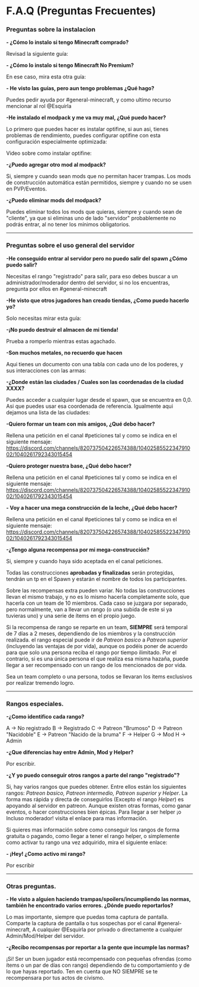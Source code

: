 # F.A.Q (Preguntas Frecuentes)

### Preguntas sobre la instalacion
**- ¿Cómo lo instalo si tengo Minecraft comprado?**

Revisad la siguiente guía:


**- ¿Cómo lo instalo si tengo Minecraft No Premium?**

En ese caso, mira esta otra guía:


**- He visto las guías, pero aun tengo problemas ¿Qué hago?**

Puedes pedir ayuda por #general-minecraft, y como ultimo recurso mencionar al rol @Esquirla


**-He instalado el modpack y me va muy mal, ¿Qué puedo hacer?**

Lo primero que puedes hacer es instalar optifine, si aun asi, tienes problemas de rendimiento, puedes configurar optifine con esta configuración especialmente optimizada:

Video sobre como instalar optifine:


**-¿Puedo agregar otro mod al modpack?**

Si, siempre y cuando sean mods que no permitan hacer trampas. Los mods de construcción automática están permitidos, siempre y cuando no se usen en PVP/Eventos.


**-¿Puedo eliminar mods del modpack?**

Puedes eliminar todos los mods que quieras, siempre y cuando sean de "cliente", ya que si eliminas uno de lado "servidor" probablemente no podrás entrar, al no tener los mínimos obligatorios.

---

### Preguntas sobre el uso general del servidor

**-He conseguido entrar al servidor pero no puedo salir del spawn ¿Cómo puedo salir?**

Necesitas el rango "registrado" para salir, para eso debes buscar a un administrador/moderador dentro del servidor, si no los encuentras, pregunta por ellos en #general-minecraft 


**-He visto que otros jugadores han creado tiendas, ¿Como puedo hacerlo yo?**

Solo necesitas mirar esta guía:


**-¡No puedo destruir el almacen de mi tienda!**

Prueba a romperlo mientras estas agachado.


**-Son muchos metales, no recuerdo que hacen**

Aqui tienes un documento con una tabla con cada uno de los poderes, y sus interacciones con las armas: 


**-¿Donde están las ciudades / Cuales son las coordenadas de la ciudad XXXX?**

Puedes acceder a cualquier lugar desde el spawn, que se encuentra en 0,0.  Asi que puedes usar esa coordenada de referencia. Igualmente aqui dejamos una lista de las ciudades:


**-Quiero formar un team con mis amigos, ¿Qué debo hacer?**

Rellena una petición en el canal #peticiones tal y como se indica en el siguiente mensaje: https://discord.com/channels/820737504226574388/1040258552234791002/1040261792343015454


**-Quiero proteger nuestra base, ¿Qué debo hacer?**

Rellena una petición en el canal #peticiones tal y como se indica en el siguiente mensaje: https://discord.com/channels/820737504226574388/1040258552234791002/1040261792343015454


**- Voy a hacer una mega construcción de la leche, ¿Qué debo hacer?**

Rellena una petición en el canal #peticiones tal y como se indica en el siguiente mensaje: https://discord.com/channels/820737504226574388/1040258552234791002/1040261792343015454


**-¿Tengo alguna recompensa por mi mega-construcción?**

Si, siempre y cuando haya sido aceptada en el canal peticiones.

Todas las construcciones **aprobadas y finalizadas** serán protegidas, tendrán un tp en el Spawn y estarán el nombre de todos los participantes.

Sobre las recompensas extra pueden variar. No todas las construcciones llevan el mismo trabajo, y no es lo mismo hacerla completamente solo, que hacerla con un team de 10 miembros. Cada caso se juzgara por separado, pero normalmente, van a llevar un rango (o una subida de este si ya tuvieras uno) y una serie de ítems en el propio juego. 

Si la recompensa de rango se reparte en un team, **SIEMPRE** será temporal de 7 días a 2 meses, dependiendo de los miembros y la construcción realizada. el rango especial puede ir de *Patreon basico* a *Patreon superior* (incluyendo las ventajas de por vida), aunque os podéis poner de acuerdo para que solo una persona reciba el rango por tiempo ilimitado.  Por el contrario, si es una única persona el que realiza esa misma hazaña, puede llegar a ser recompensado con un rango de los mencionados de por vida.

Sea un team completo o una persona, todos se llevaran los items exclusivos por realizar tremendo logro.


--- 

### Rangos especiales.

**-¿Como identifico cada rango?**

A -> No registrado
B -> Registrado
C -> Patreon "Brumoso"
D -> Patreon "Nacidoble"
E -> Patreon "Nacido de la bruma"
F -> Helper
G -> Mod
H -> Admin


**-¿Que diferencias hay entre Admin, Mod y Helper?**

Por escribir.


**-¿Y yo puedo conseguir otros rangos a parte del rango "registrado"?**

Si, hay varios rangos que puedes obtener. Entre ellos están los siguientes rangos: *Patreon basico, Patreon intermedio, Patreon superior y Helper*. La forma mas rápida y directa de conseguirlos (Excepto el rango *Helper*) es apoyando al servidor en patreon. Aunque existen otras formas, como ganar eventos, o hacer construcciones bien épicas. 
Para llegar a ser helper ¡o Incluso moderador! visita el enlace para mas información.

Si quieres mas información sobre como conseguir los rangos de forma gratuita o pagando, como llegar a tener el rango helper, o simplemente como activar tu rango una vez adquirido, mira el siguiente enlace: 


**- ¡Hey! ¿Como activo mi rango?**

Por escribir


---


### Otras preguntas.

**- He visto a alguien haciendo trampas/spoilers/incumpliendo las normas, también he encontrado varios errores. ¿Dónde puedo reportarlos?**

Lo mas importante, siempre que puedas toma captura de pantalla. Comparte la captura de pantalla o tus sospechas por el canal #general-minecraft, A cualquier @Esquirla por privado o directamente a cualquier Admin/Mod/Helper del servidor.


**-¿Recibo recompensas por reportar a la gente que incumple las normas?**

¡Si! Ser un buen jugador está recompensado con pequeñas ofrendas (como ítems o un par de días con rango) dependiendo de tu comportamiento y de lo que hayas reportado. Ten en cuenta que NO SIEMPRE se te recompensara por tus actos de civismo.
